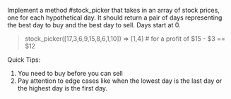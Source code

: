 Implement a method #stock_picker that takes in an array of stock prices, one for each hypothetical day. It should return a pair of days representing the best day to buy and the best day to sell. Days start at 0.

  > stock_picker([17,3,6,9,15,8,6,1,10])
  => [1,4]  # for a profit of $15 - $3 == $12

Quick Tips:

  1. You need to buy before you can sell
  2. Pay attention to edge cases like when the lowest day is the last day or the highest day is the first day.